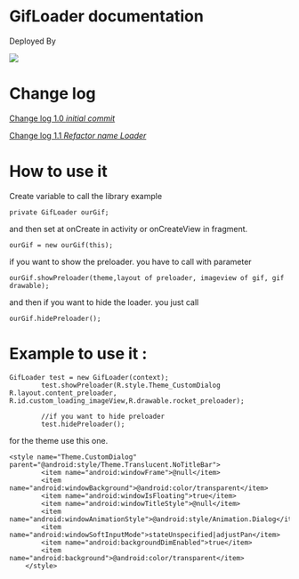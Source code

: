 GifLoader documentation
================

Deployed By

 [![](https://jitpack.io/v/raldeskrisnu/gifloader.svg)](https://jitpack.io/#raldeskrisnu/gifloader)


# Change log

[Change log 1.0 *initial commit*](https://github.com/raldeskrisnu/gifloader/releases/tag/1.0/) 

[Change log 1.1 *Refactor name Loader*](https://github.com/raldeskrisnu/gifloader/releases/tag/1.1) 

# How to use it

Create variable to call the library example

```
private GifLoader ourGif;
```
and then set at onCreate in activity or onCreateView in fragment.

```
ourGif = new ourGif(this);
```

if you want to show the preloader. you have to call with parameter

```
ourGif.showPreloader(theme,layout of preloader, imageview of gif, gif drawable);
```
and then if you want to hide the loader. you just call

```
ourGif.hidePreloader();
```

# Example to use it :

```
GifLoader test = new GifLoader(context);
        test.showPreloader(R.style.Theme_CustomDialog R.layout.content_preloader, R.id.custom_loading_imageView,R.drawable.rocket_preloader);

        //if you want to hide preloader
        test.hidePreloader();
```

for the theme use this one.

```
<style name="Theme.CustomDialog" parent="@android:style/Theme.Translucent.NoTitleBar">
        <item name="android:windowFrame">@null</item>
        <item name="android:windowBackground">@android:color/transparent</item>
        <item name="android:windowIsFloating">true</item>
        <item name="android:windowTitleStyle">@null</item>
        <item name="android:windowAnimationStyle">@android:style/Animation.Dialog</item>
        <item name="android:windowSoftInputMode">stateUnspecified|adjustPan</item>
        <item name="android:backgroundDimEnabled">true</item>
        <item name="android:background">@android:color/transparent</item>
    </style>
```